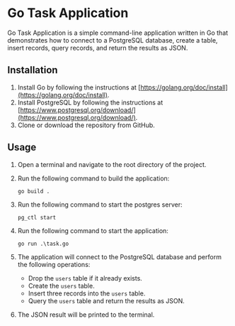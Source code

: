 # Go Task Application

Go Task Application is a simple command-line application written in Go that demonstrates how to connect to a PostgreSQL database, create a table, insert records, query records, and return the results as JSON.

## Installation

1. Install Go by following the instructions at [https://golang.org/doc/install](https://golang.org/doc/install).
2. Install PostgreSQL by following the instructions at [https://www.postgresql.org/download/](https://www.postgresql.org/download/).
3. Clone or download the repository from GitHub.

## Usage

1. Open a terminal and navigate to the root directory of the project.
2. Run the following command to build the application:

   ```
   go build .
   ```
3. Run the following command to start the postgres server:

   ```
   pg_ctl start
   ```

4. Run the following command to start the application:

   ```
   go run .\task.go
   ```

5. The application will connect to the PostgreSQL database and perform the following operations:
   - Drop the `users` table if it already exists.
   - Create the `users` table.
   - Insert three records into the `users` table.
   - Query the `users` table and return the results as JSON.

6. The JSON result will be printed to the terminal.
